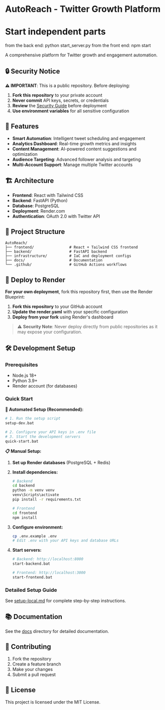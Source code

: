 # AutoReach - Twitter Growth Platform 

# Start independent parts
from the back end: python start_server.py
from the front end: npm start

A comprehensive platform for Twitter growth and engagement automation.

## 🔒 Security Notice

**⚠️ IMPORTANT**: This is a public repository. Before deploying:
1. **Fork this repository** to your private account
2. **Never commit** API keys, secrets, or credentials
3. **Review** the [Security Guide](./SECURITY.md) before deployment
4. **Use environment variables** for all sensitive configuration

## 🚀 Features

- **Smart Automation**: Intelligent tweet scheduling and engagement
- **Analytics Dashboard**: Real-time growth metrics and insights
- **Content Management**: AI-powered content suggestions and optimization
- **Audience Targeting**: Advanced follower analysis and targeting
- **Multi-Account Support**: Manage multiple Twitter accounts

## 🏗️ Architecture

- **Frontend**: React with Tailwind CSS
- **Backend**: FastAPI (Python)
- **Database**: PostgreSQL
- **Deployment**: Render.com
- **Authentication**: OAuth 2.0 with Twitter API

## 📁 Project Structure

```
AutoReach/
├── frontend/                # React + Tailwind CSS frontend
├── backend/                 # FastAPI backend
├── infrastructure/          # IaC and deployment configs
├── docs/                    # Documentation
└── .github/                 # GitHub Actions workflows
```

## 🚀 Deploy to Render

**For your own deployment**, fork this repository first, then use the Render Blueprint:

1. **Fork this repository** to your GitHub account
2. **Update the render.yaml** with your specific configuration
3. **Deploy from your fork** using Render's dashboard

> ⚠️ **Security Note**: Never deploy directly from public repositories as it may expose your configuration.

## 🛠️ Development Setup

### Prerequisites

- Node.js 18+
- Python 3.9+
- Render account (for databases)

### Quick Start

**🚀 Automated Setup (Recommended):**
```bash
# 1. Run the setup script
setup-dev.bat

# 2. Configure your API keys in .env file
# 3. Start the development servers
quick-start.bat
```

**📋 Manual Setup:**
1. **Set up Render databases** (PostgreSQL + Redis)
2. **Install dependencies:**
   ```bash
   # Backend
   cd backend
   python -m venv venv
   venv\Scripts\activate
   pip install -r requirements.txt

   # Frontend
   cd frontend
   npm install
   ```

3. **Configure environment:**
   ```bash
   cp .env.example .env
   # Edit .env with your API keys and database URLs
   ```

4. **Start servers:**
   ```bash
   # Backend: http://localhost:8000
   start-backend.bat

   # Frontend: http://localhost:3000
   start-frontend.bat
   ```

### Detailed Setup Guide

See [setup-local.md](./setup-local.md) for complete step-by-step instructions.

## 📚 Documentation

See the [docs](./docs) directory for detailed documentation.

## 🤝 Contributing

1. Fork the repository
2. Create a feature branch
3. Make your changes
4. Submit a pull request

## 📄 License

This project is licensed under the MIT License.
